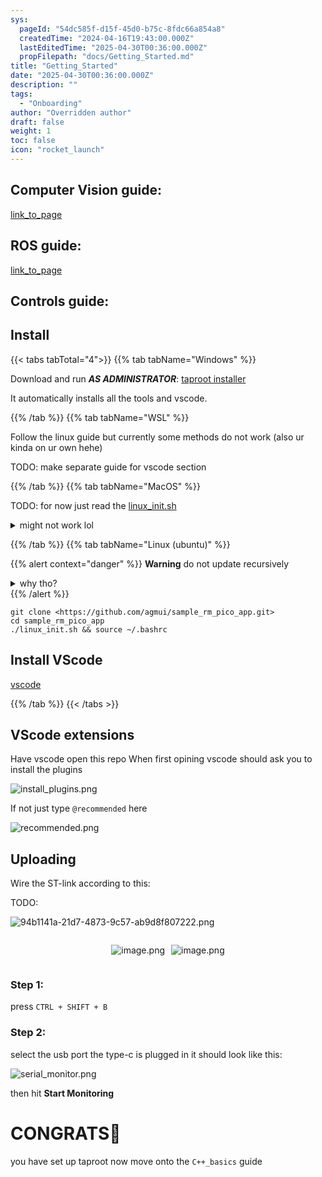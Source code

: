 ```yaml
---
sys:
  pageId: "54dc585f-d15f-45d0-b75c-8fdc66a854a8"
  createdTime: "2024-04-16T19:43:00.000Z"
  lastEditedTime: "2025-04-30T00:36:00.000Z"
  propFilepath: "docs/Getting_Started.md"
title: "Getting_Started"
date: "2025-04-30T00:36:00.000Z"
description: ""
tags:
  - "Onboarding"
author: "Overridden author"
draft: false
weight: 1
toc: false
icon: "rocket_launch"
---
```


## Computer Vision guide:

[link_to_page](86d45bc0-388b-4d26-8848-44f255f73d0e)

## ROS guide:

[link_to_page](3c76c1de-ec8f-46d6-8b0a-294005edc2d5)

## Controls guide:

## Install

{{< tabs tabTotal="4">}}
{{% tab tabName="Windows" %}}

Download and run _**AS ADMINISTRATOR**_: [taproot installer](https://github.com/Thornbots/TeachingFreshies/releases/tag/1.0)

It automatically installs all the tools and vscode.

{{% /tab %}}
{{% tab tabName="WSL" %}}

Follow the linux guide but currently some methods do not work (also ur kinda on ur own hehe)

TODO: make separate guide for vscode section

{{% /tab %}}
{{% tab tabName="MacOS" %}}

TODO: for now just read the [linux_init.sh](https://github.com/agmui/sample_rm_pico_app/blob/main/linux_init.sh)

<details>
<summary>might not work lol</summary>

`brew install libusb pkg-config`

Next install: [vscode](https://code.visualstudio.com/Download)

</details>

{{% /tab %}}
{{% tab tabName="Linux (ubuntu)" %}}

{{% alert context="danger" %}}
**Warning** do not update recursively
<details>
<summary>why tho?</summary>
There are some submodules that may go on for a while (like tinyusb) and I highly
recommend you don't need to get them.
If you want to see what submodules I update just look in `linux_init.sh`
</details>
{{% /alert %}}

```shell
git clone <https://github.com/agmui/sample_rm_pico_app.git>
cd sample_rm_pico_app
./linux_init.sh && source ~/.bashrc
```

## Install VScode

[vscode](https://code.visualstudio.com/Download)

{{% /tab %}}
{{< /tabs >}}

## VScode extensions

Have vscode open this repo
When first opining vscode should ask you to install the plugins

![install_plugins.png](https://prod-files-secure.s3.us-west-2.amazonaws.com/d518164a-d88e-44d1-a4ee-3adb3bd8bce0/89bd30f0-1825-4e77-867b-0a41ce370880/install_plugins.png?X-Amz-Algorithm=AWS4-HMAC-SHA256&X-Amz-Content-Sha256=UNSIGNED-PAYLOAD&X-Amz-Credential=ASIAZI2LB4667EEQUI3O%2F20250704%2Fus-west-2%2Fs3%2Faws4_request&X-Amz-Date=20250704T034128Z&X-Amz-Expires=3600&X-Amz-Security-Token=IQoJb3JpZ2luX2VjEBsaCXVzLXdlc3QtMiJGMEQCIAoRsShpp2X9g1OSSRwKPROJd3A6d%2Fu6HV9GSqTngyXYAiBt3R1RbdZUsanO6U%2BUp6dfv4GJ9vCVNAbn3yZ8RJbx8yr%2FAwgkEAAaDDYzNzQyMzE4MzgwNSIMVjJaF2vkVNfl1QyWKtwD%2FR1gSIe3kmsdcblT5nWjG764OJsLMZtfPtR3K7ZLykDcEq62W%2BRYHHcFlCdQCv1xXURuOXlAjpSyvoREzmnIQm2fisLzXFnPwyO2cG8Ri6cQKgXaiaqr5gBONl8%2F0qLWRIURlR5bOuR2MDs9%2FhYV5GfZ5NmUqL%2Foy08pdJprbfsBNHsizXxSUNiLFrIBAXNUUBuU0nQvbz6Z4QeHNWCiCd7cfFio%2F6A6odfkHA%2B3V8yHHx8omHaP89hK2nuEG20DQ5bx66ucrhNIwC2%2Baw40yC1svd6fhSTT%2FLii%2BqYVsbk9wXQUMFM%2FrF1Sj0Kx0hYo0mK3LaBAzXS4th9%2BMSGjYut%2FZ2ss90I2O%2ByZMn15YRFCOrq%2Bbe6hQSbFLzcjbgD%2Bs%2B%2Fk%2Fa4P4J6FQ6enmPWH28nKg0QPAYBJtq%2Fnl3A4ilF9OxQW7wLd0qSB5hIcgnrynvqXMVIrzrjb7fbErw3NUD66NfcMdYl0Y7soWbgjXFDUPH68e%2F2Frop27p%2FaMyUu5YrGEkJXNOvfbZkYMw3C3XpgOEJ76VF0VYy4%2BcXrqKpNHYYjlxajAlPUEWQtWjgFk8CS9wHXEspr7%2FuhoIpSIEaoMwjAKyNk%2FD0JclH0hOjdutn6rp2mPUjPG8Mw9Y2dwwY6pgF%2FeMAzvDUHaHUqAQLd1PJZL4KYCbXmiSjHuQ2kJPmiyl3fQ0%2BlaAXytA49sb5YTBz%2Bgn5gjx%2BPR6cKvH9V74fJY%2FL5po1rLFd6bpfq%2BIerq8nMfyFjyIWo%2F%2FJd%2BIyujqNowvnIuVe%2FqQ1tq6UOg2A8uCjijflAaUJfulTbd%2BiR8dIovJ3sgsBUwSHE0mAw917prXikDwzzUT7qf7v0Xaldd9YFp4N6&X-Amz-Signature=755d05dc9f7e7d5cfa86730f3830bde4d268f38200bf6a6972e2f1694d2508ec&X-Amz-SignedHeaders=host&x-amz-checksum-mode=ENABLED&x-id=GetObject)

If not just type `@recommended` here  

![recommended.png](https://prod-files-secure.s3.us-west-2.amazonaws.com/d518164a-d88e-44d1-a4ee-3adb3bd8bce0/61e661e9-5d85-4dfc-be0d-8d2097a5e793/recommended.png?X-Amz-Algorithm=AWS4-HMAC-SHA256&X-Amz-Content-Sha256=UNSIGNED-PAYLOAD&X-Amz-Credential=ASIAZI2LB4667EEQUI3O%2F20250704%2Fus-west-2%2Fs3%2Faws4_request&X-Amz-Date=20250704T034128Z&X-Amz-Expires=3600&X-Amz-Security-Token=IQoJb3JpZ2luX2VjEBsaCXVzLXdlc3QtMiJGMEQCIAoRsShpp2X9g1OSSRwKPROJd3A6d%2Fu6HV9GSqTngyXYAiBt3R1RbdZUsanO6U%2BUp6dfv4GJ9vCVNAbn3yZ8RJbx8yr%2FAwgkEAAaDDYzNzQyMzE4MzgwNSIMVjJaF2vkVNfl1QyWKtwD%2FR1gSIe3kmsdcblT5nWjG764OJsLMZtfPtR3K7ZLykDcEq62W%2BRYHHcFlCdQCv1xXURuOXlAjpSyvoREzmnIQm2fisLzXFnPwyO2cG8Ri6cQKgXaiaqr5gBONl8%2F0qLWRIURlR5bOuR2MDs9%2FhYV5GfZ5NmUqL%2Foy08pdJprbfsBNHsizXxSUNiLFrIBAXNUUBuU0nQvbz6Z4QeHNWCiCd7cfFio%2F6A6odfkHA%2B3V8yHHx8omHaP89hK2nuEG20DQ5bx66ucrhNIwC2%2Baw40yC1svd6fhSTT%2FLii%2BqYVsbk9wXQUMFM%2FrF1Sj0Kx0hYo0mK3LaBAzXS4th9%2BMSGjYut%2FZ2ss90I2O%2ByZMn15YRFCOrq%2Bbe6hQSbFLzcjbgD%2Bs%2B%2Fk%2Fa4P4J6FQ6enmPWH28nKg0QPAYBJtq%2Fnl3A4ilF9OxQW7wLd0qSB5hIcgnrynvqXMVIrzrjb7fbErw3NUD66NfcMdYl0Y7soWbgjXFDUPH68e%2F2Frop27p%2FaMyUu5YrGEkJXNOvfbZkYMw3C3XpgOEJ76VF0VYy4%2BcXrqKpNHYYjlxajAlPUEWQtWjgFk8CS9wHXEspr7%2FuhoIpSIEaoMwjAKyNk%2FD0JclH0hOjdutn6rp2mPUjPG8Mw9Y2dwwY6pgF%2FeMAzvDUHaHUqAQLd1PJZL4KYCbXmiSjHuQ2kJPmiyl3fQ0%2BlaAXytA49sb5YTBz%2Bgn5gjx%2BPR6cKvH9V74fJY%2FL5po1rLFd6bpfq%2BIerq8nMfyFjyIWo%2F%2FJd%2BIyujqNowvnIuVe%2FqQ1tq6UOg2A8uCjijflAaUJfulTbd%2BiR8dIovJ3sgsBUwSHE0mAw917prXikDwzzUT7qf7v0Xaldd9YFp4N6&X-Amz-Signature=3cd6435cf2bd999fbcc3cffb51d1432163d20c94da0a1e72f77dd81b512d1e0c&X-Amz-SignedHeaders=host&x-amz-checksum-mode=ENABLED&x-id=GetObject)

## Uploading

Wire the ST-link according to this:

TODO:

![94b1141a-21d7-4873-9c57-ab9d8f807222.png](https://prod-files-secure.s3.us-west-2.amazonaws.com/d518164a-d88e-44d1-a4ee-3adb3bd8bce0/e5fad17d-ab82-4300-9f4c-505ab4b1202c/94b1141a-21d7-4873-9c57-ab9d8f807222.png?X-Amz-Algorithm=AWS4-HMAC-SHA256&X-Amz-Content-Sha256=UNSIGNED-PAYLOAD&X-Amz-Credential=ASIAZI2LB4667EEQUI3O%2F20250704%2Fus-west-2%2Fs3%2Faws4_request&X-Amz-Date=20250704T034128Z&X-Amz-Expires=3600&X-Amz-Security-Token=IQoJb3JpZ2luX2VjEBsaCXVzLXdlc3QtMiJGMEQCIAoRsShpp2X9g1OSSRwKPROJd3A6d%2Fu6HV9GSqTngyXYAiBt3R1RbdZUsanO6U%2BUp6dfv4GJ9vCVNAbn3yZ8RJbx8yr%2FAwgkEAAaDDYzNzQyMzE4MzgwNSIMVjJaF2vkVNfl1QyWKtwD%2FR1gSIe3kmsdcblT5nWjG764OJsLMZtfPtR3K7ZLykDcEq62W%2BRYHHcFlCdQCv1xXURuOXlAjpSyvoREzmnIQm2fisLzXFnPwyO2cG8Ri6cQKgXaiaqr5gBONl8%2F0qLWRIURlR5bOuR2MDs9%2FhYV5GfZ5NmUqL%2Foy08pdJprbfsBNHsizXxSUNiLFrIBAXNUUBuU0nQvbz6Z4QeHNWCiCd7cfFio%2F6A6odfkHA%2B3V8yHHx8omHaP89hK2nuEG20DQ5bx66ucrhNIwC2%2Baw40yC1svd6fhSTT%2FLii%2BqYVsbk9wXQUMFM%2FrF1Sj0Kx0hYo0mK3LaBAzXS4th9%2BMSGjYut%2FZ2ss90I2O%2ByZMn15YRFCOrq%2Bbe6hQSbFLzcjbgD%2Bs%2B%2Fk%2Fa4P4J6FQ6enmPWH28nKg0QPAYBJtq%2Fnl3A4ilF9OxQW7wLd0qSB5hIcgnrynvqXMVIrzrjb7fbErw3NUD66NfcMdYl0Y7soWbgjXFDUPH68e%2F2Frop27p%2FaMyUu5YrGEkJXNOvfbZkYMw3C3XpgOEJ76VF0VYy4%2BcXrqKpNHYYjlxajAlPUEWQtWjgFk8CS9wHXEspr7%2FuhoIpSIEaoMwjAKyNk%2FD0JclH0hOjdutn6rp2mPUjPG8Mw9Y2dwwY6pgF%2FeMAzvDUHaHUqAQLd1PJZL4KYCbXmiSjHuQ2kJPmiyl3fQ0%2BlaAXytA49sb5YTBz%2Bgn5gjx%2BPR6cKvH9V74fJY%2FL5po1rLFd6bpfq%2BIerq8nMfyFjyIWo%2F%2FJd%2BIyujqNowvnIuVe%2FqQ1tq6UOg2A8uCjijflAaUJfulTbd%2BiR8dIovJ3sgsBUwSHE0mAw917prXikDwzzUT7qf7v0Xaldd9YFp4N6&X-Amz-Signature=8a624c23af23c87a71837a0edfeb48c36870b3bdb22f89d703d57ae9209ce3eb&X-Amz-SignedHeaders=host&x-amz-checksum-mode=ENABLED&x-id=GetObject)

<div style="display: flex;flex-direction: row; column-gap:10px; max-width: 630px;justify-content: center;">
<div>

![image.png](https://prod-files-secure.s3.us-west-2.amazonaws.com/d518164a-d88e-44d1-a4ee-3adb3bd8bce0/210ecb78-1116-4d7b-b9b7-2292f66fa2c2/image.png?X-Amz-Algorithm=AWS4-HMAC-SHA256&X-Amz-Content-Sha256=UNSIGNED-PAYLOAD&X-Amz-Credential=ASIAZI2LB466ZYRGGIA3%2F20250704%2Fus-west-2%2Fs3%2Faws4_request&X-Amz-Date=20250704T034130Z&X-Amz-Expires=3600&X-Amz-Security-Token=IQoJb3JpZ2luX2VjEBsaCXVzLXdlc3QtMiJGMEQCIF1YNXec1K%2BZwfW9K7CrMnIsAakTmKag6WVzUmA357o5AiAlIhV%2FQZG9mKcEDkC%2B2AhFReqVYcZpbl%2FOOLdgkaRqDSr%2FAwgkEAAaDDYzNzQyMzE4MzgwNSIMt4RQh41nmrVBr2wrKtwDJ%2F3E3U7kCeJIbcGsSzyUXUVtjNgTa5IqMOVmpql9fHxv4IExBbZnoG7a25wXPVTSdJlHhw398fYamSu38xdPCh%2FLGytfUYik2WoVg30IL6Dx2aiC33FsPTtfW6E1uYoTESyCmUz2nlouxZYPcdj4VJ6MieEHX%2FHAJ3luIFygjYMtF4Kj5qz8rdSAf0%2BEYuDioeDD%2FYjofDJjO8rE5G0m0jnSt04MxC%2F6dZF37vLP1v%2BZ5qfOHxb27j4r2Bz5VL4Z92tsjvH2zYN0TUU3q6qVw0YN%2Bzvj4CsijeSL3ANQ%2FNdllirqV6rCG%2F39V4lOG29%2FGdjWPjVWw5dqvfqcRI3xzzY%2BRwM0jtfar5D2x5dNazxIjvR2OQjr3r7w0r%2BGDYR0ZJoLfMlkrCfaV7cF0m9V%2Bop1wjSatIRgQ7xmrsQxHE%2BOtVtLV8ATpwr68roydxiytpKilURTG7BYsPMED0%2Baan54C45LjHy8gkWWuJnHA0CQtMH35u2P8vGAN7w2h%2FuMvXgMqR2CaeaFaExiK6wl4T7%2FtxVTN9RzyPeGNqhnLmVNIg99Fu5ebrv9cW8OPbl73dg16e%2BwSyzxEfrrDEwv3VWzzAwi%2BgogT053MsxQmCOZy48q7AMQMpPgWlcwv46dwwY6pgHqg22yUou2%2BSnVP%2F9sNLqRn835CbV74P6Q75lSbtHdrx5CdarocbXhm9azaNwZ%2By53%2B11It4%2FpayGG9UmcJuCg%2Bqt4RLUgazdyJUGKGn%2Fs9bWgIwc6dZlGxgGzKZQQEWuTSyJPIhJkNJS8FvwEWMSqhSnG2QYvz2%2BzonOOzB9lBCOsXOUkCm3ys4xQMwbBwTgM0wY4zVCJYNWQbA708fr7lz%2FEiHm2&X-Amz-Signature=e11e6df080d7e06df08ba778c21c611f316e74f8e5a5e81e41a75124f2a9678f&X-Amz-SignedHeaders=host&x-amz-checksum-mode=ENABLED&x-id=GetObject)

</div>
<div>

![image.png](https://prod-files-secure.s3.us-west-2.amazonaws.com/d518164a-d88e-44d1-a4ee-3adb3bd8bce0/33a0fd0f-8ca6-4a86-8e09-26e95ded1fff/image.png?X-Amz-Algorithm=AWS4-HMAC-SHA256&X-Amz-Content-Sha256=UNSIGNED-PAYLOAD&X-Amz-Credential=ASIAZI2LB466XFZKCLRF%2F20250704%2Fus-west-2%2Fs3%2Faws4_request&X-Amz-Date=20250704T034130Z&X-Amz-Expires=3600&X-Amz-Security-Token=IQoJb3JpZ2luX2VjEBsaCXVzLXdlc3QtMiJIMEYCIQDozlteGffAawS6GD6jZ7FXTJvA3VJD88jDf3EuOyu3oAIhAIzkkUDQpM2sPLuvma6Fi2oEPE8TOf2v5G7yvGQngj6KKv8DCCQQABoMNjM3NDIzMTgzODA1Igx9rM8fVLqaOYo3ddwq3AOVonB9q5%2B7a4k3rF7dO4PqFCv6CK2HnJr4ww%2Bm%2BtuyszQzZxjXsEyMjx7xUkISiGqVCMziSACTTcgFyXvIrNQBGna7L11h6OVa165k177kerZv3Jjw1F8%2BEa9DRuyZZXuru3IhdxdR7%2BkHeTIGJISHlSTi5SpFGvWTMdv4jAUrfEcS%2FRpj2p46ssdjD%2Fum3iryuyTA0OZS1ZWkhb7Tsh5BwSz0qAZushFMUb%2F3%2FbdAiSHWTsSVoWHvWpxYzFbFnOUvmoK4Dbvo%2BhZrdXxDXBLKA%2FSX0ADdzadd8nLBk5DS3A8uEgm40F7hMsA%2FOgaScge3saNAZaI2ccUwK2vN%2FJCoZ3vt7464cwBSXwvhtAw44OsNwIz6Vk37ZyecTNu%2FdJkOcmLxm%2BE1P4WeP7oyasoJJnmPma9tfHj1RkYl6JJAYOmaDBJpdgbUGOjckwkS5BZN7nSAo31yfy3QkKsa81tBC4TBEvQm2Rr3JMTDThHF8MKapejKk2N444sv47%2FtZZ3hJ2PHXMMomnskRF5iewZDSrE5ct5ZJhfyog0mqHJnmeK352ejbCyjpzlU7DM7Ztj6mREVybddxHyYcqt1qM3QM%2FEgkGtv%2FZtf17xsGdNPHFZQVODd6Nq9zDyVozCUjp3DBjqkAfil4wac2YcdKqCH7oTAn9YkP8XEuQd8MaLHLz4OzUlNrOCbWhsFI6z9XXoMopytT97Ml9hkHuAPC793z8KuSbbDf40%2Bm92p1uFxnqrT7LDBR5Rexmxds5yZmJ8nuzWXDFA0OD1BW37TTVZkqEyI%2FtTG8Cexn%2FeUS1uyqVerAgnybHWzfdZxsxRI1tT%2B0aNqv9BHiXxJa5gqW1XlP3nR6XlMOm%2Bv&X-Amz-Signature=2b7123c042ca34e04935b23362e1778d5174e0a8b48d469b00dd438ceeb8c1dc&X-Amz-SignedHeaders=host&x-amz-checksum-mode=ENABLED&x-id=GetObject)

</div>
</div>

### Step 1:

press `CTRL + SHIFT + B`

### Step 2:

select the usb port the type-c is plugged in it should look like this:

![serial_monitor.png](https://prod-files-secure.s3.us-west-2.amazonaws.com/d518164a-d88e-44d1-a4ee-3adb3bd8bce0/f03f4774-05d4-4393-b6a0-d5efb6d315ab/serial_monitor.png?X-Amz-Algorithm=AWS4-HMAC-SHA256&X-Amz-Content-Sha256=UNSIGNED-PAYLOAD&X-Amz-Credential=ASIAZI2LB4667EEQUI3O%2F20250704%2Fus-west-2%2Fs3%2Faws4_request&X-Amz-Date=20250704T034128Z&X-Amz-Expires=3600&X-Amz-Security-Token=IQoJb3JpZ2luX2VjEBsaCXVzLXdlc3QtMiJGMEQCIAoRsShpp2X9g1OSSRwKPROJd3A6d%2Fu6HV9GSqTngyXYAiBt3R1RbdZUsanO6U%2BUp6dfv4GJ9vCVNAbn3yZ8RJbx8yr%2FAwgkEAAaDDYzNzQyMzE4MzgwNSIMVjJaF2vkVNfl1QyWKtwD%2FR1gSIe3kmsdcblT5nWjG764OJsLMZtfPtR3K7ZLykDcEq62W%2BRYHHcFlCdQCv1xXURuOXlAjpSyvoREzmnIQm2fisLzXFnPwyO2cG8Ri6cQKgXaiaqr5gBONl8%2F0qLWRIURlR5bOuR2MDs9%2FhYV5GfZ5NmUqL%2Foy08pdJprbfsBNHsizXxSUNiLFrIBAXNUUBuU0nQvbz6Z4QeHNWCiCd7cfFio%2F6A6odfkHA%2B3V8yHHx8omHaP89hK2nuEG20DQ5bx66ucrhNIwC2%2Baw40yC1svd6fhSTT%2FLii%2BqYVsbk9wXQUMFM%2FrF1Sj0Kx0hYo0mK3LaBAzXS4th9%2BMSGjYut%2FZ2ss90I2O%2ByZMn15YRFCOrq%2Bbe6hQSbFLzcjbgD%2Bs%2B%2Fk%2Fa4P4J6FQ6enmPWH28nKg0QPAYBJtq%2Fnl3A4ilF9OxQW7wLd0qSB5hIcgnrynvqXMVIrzrjb7fbErw3NUD66NfcMdYl0Y7soWbgjXFDUPH68e%2F2Frop27p%2FaMyUu5YrGEkJXNOvfbZkYMw3C3XpgOEJ76VF0VYy4%2BcXrqKpNHYYjlxajAlPUEWQtWjgFk8CS9wHXEspr7%2FuhoIpSIEaoMwjAKyNk%2FD0JclH0hOjdutn6rp2mPUjPG8Mw9Y2dwwY6pgF%2FeMAzvDUHaHUqAQLd1PJZL4KYCbXmiSjHuQ2kJPmiyl3fQ0%2BlaAXytA49sb5YTBz%2Bgn5gjx%2BPR6cKvH9V74fJY%2FL5po1rLFd6bpfq%2BIerq8nMfyFjyIWo%2F%2FJd%2BIyujqNowvnIuVe%2FqQ1tq6UOg2A8uCjijflAaUJfulTbd%2BiR8dIovJ3sgsBUwSHE0mAw917prXikDwzzUT7qf7v0Xaldd9YFp4N6&X-Amz-Signature=26b8de2491bd610cce71f48764831c19ee1d07b6b673694b51452ec48451935a&X-Amz-SignedHeaders=host&x-amz-checksum-mode=ENABLED&x-id=GetObject)

then hit **Start Monitoring**

# CONGRATS🎉

you have set up taproot now move onto the `C++_basics` guide
